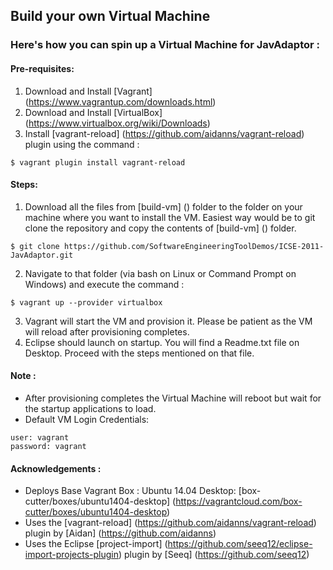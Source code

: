 ## Build your own Virtual Machine

### Here's how you can spin up a Virtual Machine for JavAdaptor :

#### Pre-requisites:
1. Download and Install [Vagrant] (https://www.vagrantup.com/downloads.html)
2. Download and Install [VirtualBox] (https://www.virtualbox.org/wiki/Downloads)
3. Install [vagrant-reload] (https://github.com/aidanns/vagrant-reload) plugin using the command :  
```
$ vagrant plugin install vagrant-reload
```

#### Steps:
1. Download all the files from [build-vm] () folder to the folder on your machine where you want to install the VM. Easiest way would be to git clone the repository and copy the contents of [build-vm] () folder.
```
$ git clone https://github.com/SoftwareEngineeringToolDemos/ICSE-2011-JavAdaptor.git
```
2. Navigate to that folder (via bash on Linux or Command Prompt on Windows) and execute the command :  
```
$ vagrant up --provider virtualbox
```
3. Vagrant will start the VM and provision it. Please be patient as the VM will reload after provisioning completes.
4. Eclipse should launch on startup. You will find a Readme.txt file on Desktop. Proceed with the steps mentioned on that file.

#### Note :  
 -  After provisioning completes the Virtual Machine will reboot but wait for the startup applications to load.
 -  Default VM Login Credentials:  
```
user: vagrant  
password: vagrant  
```

#### Acknowledgements :
 -  Deploys Base Vagrant Box : Ubuntu 14.04 Desktop: [box-cutter/boxes/ubuntu1404-desktop] (https://vagrantcloud.com/box-cutter/boxes/ubuntu1404-desktop)  
 -  Uses the [vagrant-reload] (https://github.com/aidanns/vagrant-reload) plugin by [Aidan] (https://github.com/aidanns)
 -  Uses the Eclipse [project-import] (https://github.com/seeq12/eclipse-import-projects-plugin) plugin by [Seeq] (https://github.com/seeq12)
